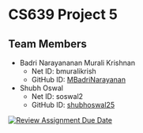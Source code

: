 # CS639 Project 5

## Team Members

- Badri Narayananan Murali Krishnan
    - Net ID: bmuralikrish
    - GitHub ID: [MBadriNarayanan](https://github.com/MBadriNarayanan)
- Shubh Oswal
    - Net ID: soswal2
    - GitHub ID: [shubhoswal25](https://github.com/shubhoswal25)


[![Review Assignment Due Date](https://classroom.github.com/assets/deadline-readme-button-22041afd0340ce965d47ae6ef1cefeee28c7c493a6346c4f15d667ab976d596c.svg)](https://classroom.github.com/a/VIgYrpSu)
